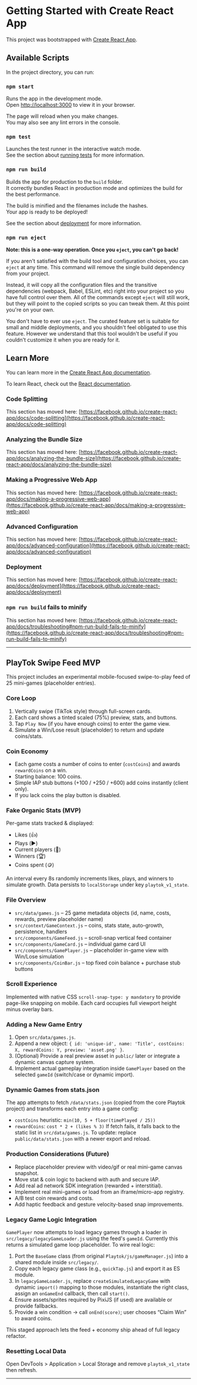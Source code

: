 # Getting Started with Create React App

This project was bootstrapped with [Create React App](https://github.com/facebook/create-react-app).

## Available Scripts

In the project directory, you can run:

### `npm start`

Runs the app in the development mode.\
Open [http://localhost:3000](http://localhost:3000) to view it in your browser.

The page will reload when you make changes.\
You may also see any lint errors in the console.

### `npm test`

Launches the test runner in the interactive watch mode.\
See the section about [running tests](https://facebook.github.io/create-react-app/docs/running-tests) for more information.

### `npm run build`

Builds the app for production to the `build` folder.\
It correctly bundles React in production mode and optimizes the build for the best performance.

The build is minified and the filenames include the hashes.\
Your app is ready to be deployed!

See the section about [deployment](https://facebook.github.io/create-react-app/docs/deployment) for more information.

### `npm run eject`

**Note: this is a one-way operation. Once you `eject`, you can't go back!**

If you aren't satisfied with the build tool and configuration choices, you can `eject` at any time. This command will remove the single build dependency from your project.

Instead, it will copy all the configuration files and the transitive dependencies (webpack, Babel, ESLint, etc) right into your project so you have full control over them. All of the commands except `eject` will still work, but they will point to the copied scripts so you can tweak them. At this point you're on your own.

You don't have to ever use `eject`. The curated feature set is suitable for small and middle deployments, and you shouldn't feel obligated to use this feature. However we understand that this tool wouldn't be useful if you couldn't customize it when you are ready for it.

## Learn More

You can learn more in the [Create React App documentation](https://facebook.github.io/create-react-app/docs/getting-started).

To learn React, check out the [React documentation](https://reactjs.org/).

### Code Splitting

This section has moved here: [https://facebook.github.io/create-react-app/docs/code-splitting](https://facebook.github.io/create-react-app/docs/code-splitting)

### Analyzing the Bundle Size

This section has moved here: [https://facebook.github.io/create-react-app/docs/analyzing-the-bundle-size](https://facebook.github.io/create-react-app/docs/analyzing-the-bundle-size)

### Making a Progressive Web App

This section has moved here: [https://facebook.github.io/create-react-app/docs/making-a-progressive-web-app](https://facebook.github.io/create-react-app/docs/making-a-progressive-web-app)

### Advanced Configuration

This section has moved here: [https://facebook.github.io/create-react-app/docs/advanced-configuration](https://facebook.github.io/create-react-app/docs/advanced-configuration)

### Deployment

This section has moved here: [https://facebook.github.io/create-react-app/docs/deployment](https://facebook.github.io/create-react-app/docs/deployment)

### `npm run build` fails to minify

This section has moved here: [https://facebook.github.io/create-react-app/docs/troubleshooting#npm-run-build-fails-to-minify](https://facebook.github.io/create-react-app/docs/troubleshooting#npm-run-build-fails-to-minify)

---

## PlayTok Swipe Feed MVP

This project includes an experimental mobile-focused swipe-to-play feed of 25 mini-games (placeholder entries).

### Core Loop
1. Vertically swipe (TikTok style) through full-screen cards.
2. Each card shows a tinted scaled (75%) preview, stats, and buttons.
3. Tap `Play Now` (if you have enough coins) to enter the game view.
4. Simulate a Win/Lose result (placeholder) to return and update coins/stats.

### Coin Economy
* Each game costs a number of coins to enter (`costCoins`) and awards `rewardCoins` on a win.
* Starting balance: 100 coins.
* Simple IAP stub buttons (+100 / +250 / +600) add coins instantly (client only).
* If you lack coins the play button is disabled.

### Fake Organic Stats (MVP)
Per-game stats tracked & displayed:
* Likes (👍)
* Plays (▶️)
* Current players (🧑)
* Winners (🏆)
* Coins spent (🪙)

An interval every 8s randomly increments likes, plays, and winners to simulate growth. Data persists to `localStorage` under key `playtok_v1_state`.

### File Overview
* `src/data/games.js` – 25 game metadata objects (id, name, costs, rewards, preview placeholder name)
* `src/context/GameContext.js` – coins, stats state, auto-growth, persistence, handlers
* `src/components/GameFeed.js` – scroll-snap vertical feed container
* `src/components/GameCard.js` – individual game card UI
* `src/components/GamePlayer.js` – placeholder in-game view with Win/Lose simulation
* `src/components/CoinBar.js` – top fixed coin balance + purchase stub buttons

### Scroll Experience
Implemented with native CSS `scroll-snap-type: y mandatory` to provide page-like snapping on mobile. Each card occupies full viewport height minus overlay bars.

### Adding a New Game Entry
1. Open `src/data/games.js`.
2. Append a new object: `{ id: 'unique-id', name: 'Title', costCoins: X, rewardCoins: Y, preview: 'asset.png' }`.
3. (Optional) Provide a real preview asset in `public/` later or integrate a dynamic canvas capture system.
4. Implement actual gameplay integration inside `GamePlayer` based on the selected `gameId` (switch/case or dynamic import).

### Dynamic Games from stats.json
The app attempts to fetch `/data/stats.json` (copied from the core Playtok project) and transforms each entry into a game config:
* `costCoins` heuristic: `min(10, 5 + floor(timePlayed / 25))`
* `rewardCoins`: `cost * 2 + (likes % 3)`
If fetch fails, it falls back to the static list in `src/data/games.js`.
To update: replace `public/data/stats.json` with a newer export and reload.

### Production Considerations (Future)
* Replace placeholder preview with video/gif or real mini-game canvas snapshot.
* Move stat & coin logic to backend with auth and secure IAP.
* Add real ad network SDK integration (rewarded + interstitial).
* Implement real mini-games or load from an iframe/micro-app registry.
* A/B test coin rewards and costs.
* Add haptic feedback and gesture velocity-based snap improvements.

### Legacy Game Logic Integration
`GamePlayer` now attempts to load legacy games through a loader in `src/legacy/legacyGameLoader.js` using the feed's `gameId`.
Currently this returns a simulated game loop placeholder. To wire real logic:
1. Port the `BaseGame` class (from original `Playtok/js/gameManager.js`) into a shared module inside `src/legacy/`.
2. Copy each legacy game class (e.g., `quickTap.js`) and export it as ES module.
3. In `legacyGameLoader.js`, replace `createSimulatedLegacyGame` with dynamic `import()` mapping to those modules, instantiate the right class, assign an `onGameEnd` callback, then call `start()`.
4. Ensure assets/sprites required by PixiJS (if used) are available or provide fallbacks.
5. Provide a win condition -> call `onEnd(score)`; user chooses “Claim Win” to award coins.

This staged approach lets the feed + economy ship ahead of full legacy refactor.

### Resetting Local Data
Open DevTools > Application > Local Storage and remove `playtok_v1_state` then refresh.

---
